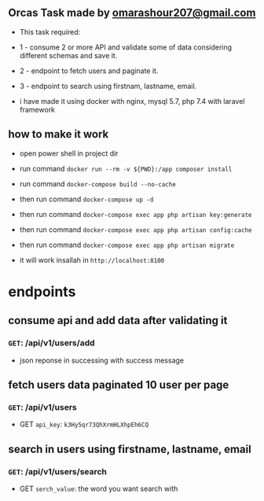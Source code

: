 ## Orcas Task made by omarashour207@gmail.com

- This task required:
- 1 - consume 2 or more API and validate some of data considering different schemas and save it.
- 2 - endpoint to fetch users and paginate it.
- 3 - endpoint to search using firstnam, lastname, email.

- i have made it using docker with nginx, mysql 5.7, php 7.4 with laravel framework

## how to make it work 
- open power shell in project dir
- run command `docker run --rm -v ${PWD}:/app composer install`
- run command `docker-compose build --no-cache`
- then run command `docker-compose up -d`
- then run command `docker-compose exec app php artisan key:generate`
- then run command `docker-compose exec app php artisan config:cache`
- then run command `docker-compose exec app php artisan migrate`

- it will work insallah in `http://localhost:8100`

# endpoints

## consume api and add data after validating it

### `GET`: /api/v1/users/add 

- json reponse in successing with success message


## fetch users data paginated 10 user per page

### `GET`: /api/v1/users

- GET `api_key`: `k3Hy5qr73QhXrmHLXhpEh6CQ`


## search in users using firstname, lastname, email

### `GET`: /api/v1/users/search

- GET `serch_value`: the word you want search with
